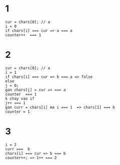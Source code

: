 # 1
    cur = chars[0]; // a
    i = 0
    if chars[i] === cur => a === a
    counter++  === 1
# 2  
    cur = chars[0]; // a
    i = 1
    if chars[i] === cur => b === a => false
    else 
    j = 0;
    gan chars[j] = cur => === a
    counter  === 1
    k chay vao if
    j++ === 1
    gan curr = chars[i] ma i === 1  => chars[1] === b
    counter = 1

# 3
    i = 2
    curr ===  b
    chars[i] === cur => b === b
    counter++; => 1++ === 2